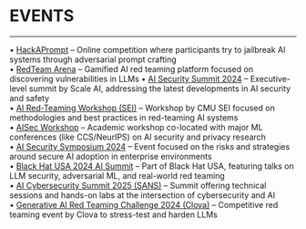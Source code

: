 # EVENTS
--- 
• [HackAPrompt](https://www.hackaprompt.com/) – Online competition where participants try to jailbreak AI systems through adversarial prompt crafting  
• [RedTeam Arena](https://redarena.ai/) – Gamified AI red teaming platform focused on discovering vulnerabilities in LLMs
• [AI Security Summit 2024](https://www.scale.com/summit/access) – Executive-level summit by Scale AI, addressing the latest developments in AI security and safety  
• [AI Red-Teaming Workshop (SEI)](https://insights.sei.cmu.edu/news/ai-red-teaming-workshop-will-explore-best-practices/) – Workshop by CMU SEI focused on methodologies and best practices in red-teaming AI systems  
• [AISec Workshop](https://aisec.cc/) – Academic workshop co-located with major ML conferences (like CCS/NeurIPS) on AI security and privacy research  
• [AI Security Symposium 2024](https://info.checkmarx.com/ai-security-symposium-2024) – Event focused on the risks and strategies around secure AI adoption in enterprise environments  
• [Black Hat USA 2024 AI Summit](https://www.blackhat.com/us-24/ai-summit.html) – Part of Black Hat USA, featuring talks on LLM security, adversarial ML, and real-world red teaming   
• [AI Cybersecurity Summit 2025 (SANS)](https://www.sans.org/cyber-security-training-events/ai-summit-2025/) – Summit offering technical sessions and hands-on labs at the intersection of cybersecurity and AI  
• [Generative AI Red Teaming Challenge 2024 (Clova)](https://clova.ai/en/tech-blog/en-generative-ai-red-teaming-challenge-2024) – Competitive red teaming event by Clova to stress-test and harden LLMs
